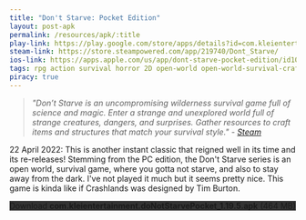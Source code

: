```yaml
---
title: "Don't Starve: Pocket Edition"
layout: post-apk
permalink: /resources/apk/:title
play-link: https://play.google.com/store/apps/details?id=com.kleientertainment.doNotStarvePocket
steam-link: https://store.steampowered.com/app/219740/Dont_Starve/
ios-link: https://apps.apple.com/us/app/dont-starve-pocket-edition/id1012298403
tags: rpg action survival horror 2D open-world open-world-survival-craft crafting
piracy: true
---
```


> _"Don’t Starve is an uncompromising wilderness survival game full of science and magic. Enter a strange and unexplored world full of strange creatures, dangers, and surprises. Gather resources to craft items and structures that match your survival style." - <a href="https://store.steampowered.com/app/219740/Dont_Starve/" target="_blank">Steam</a>_

<span class="timestamp">22 April 2022:</span> This is another instant classic that reigned well in its time and its re-releases! Stemming from the PC edition, the Don't Starve series is an open world, survival game, where you gotta not starve, and also to stay away from the dark. I've not played it much but it seems pretty nice. This game is kinda like if Crashlands was designed by Tim Burton.

<div class="text-center">
    <a class="btn btn-dark btn-block w-100" onclick='apk("com.kleientertainment.doNotStarvePocket_1.19.5.apk")' target="_blank" style="text-decoration: none; background-color: #333;"> Download <b>com.kleientertainment.doNotStarvePocket_1.19.5.apk</b> (464 MB)</a>
</div>
